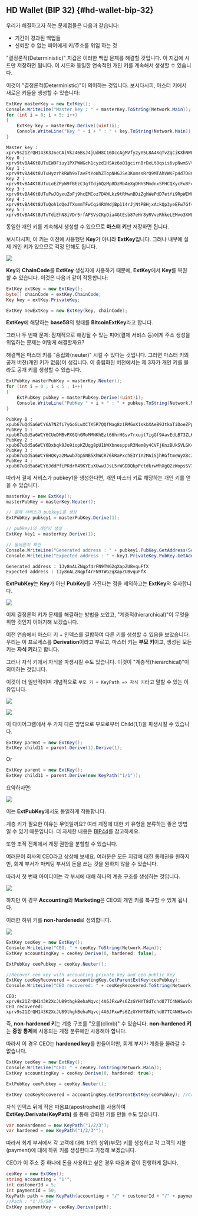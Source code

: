 ## HD Wallet (BIP 32) {#hd-wallet-bip-32}

우리가 해결하고자 하는 문제점들은 다음과 같습니다:

*  기간이 경과된 백업들
*  신뢰할 수 없는 피어에게 키/주소를 위임 하는 것

"결정론적(Deterministic)" 지갑은 이러한 백업 문제를 해결할 것입니다. 
이 지갑에 시드만 저장하면 됩니다. 이 시드와 동일한 연속적인 개인 키를 계속해서 생성할 수 있습니다.


이것이 "결정론적(Deterministic)"이 의미하는 것입니다.
보시다시피, 마스터 키에서 새로운 키들을 생성할 수 있습니다:

```cs
ExtKey masterKey = new ExtKey();
Console.WriteLine("Master key : " + masterKey.ToString(Network.Main));
for (int i = 0; i < 5; i++)
{
    ExtKey key = masterKey.Derive((uint)i);
    Console.WriteLine("Key " + i + " : " + key.ToString(Network.Main));
}
```

```
Master key : xprv9s21ZrQH143K3JneCAiVkz46BsJ4jUdH8C16DccAgMVfy2yY5L8A4XqTvZqCiKXhNWFZXdLH6VbsCsqBFsSXahfnLajiB6ir46RxgdkNsFk
Key 0 : xprv9tvBA4Kt8UTuEW9Fiuy1PXPWWGch1cyzd1HSAz6oQ1gcirnBrDxLt8qsis6vpNwmSVtLZXWgHbqff9rVeAErb2swwzky82462r6bWZAW6Ty
Key 1 : xprv9tvBA4Kt8UTuHyzrhkRWh9xTavFtYoWhZTopNHGJSe3KomssRrQ9MTAhVWKFp4d7D8CgmT7TRzauoAZXp3xwHQfxr7FpXfJKpPDUtiLdmcF
Key 2 : xprv9tvBA4Kt8UTuLoEZPpW9fBEzC3gfTdj6QzMp8DzMbAeXgDHhSMmdnxSFHCQXycFu8FcqTJRm2kamjeE8CCKzbiXyoKWZ9ihiF7J5JicgaLU
Key 3 : xprv9tvBA4Kt8UTuPwJQyxuZoFj9hcEMCoz7DAWLkz9tRMwnBDiZghWePdD7etfi9RpWEWQjKCM8wHvKQwQ4uiGk8XhdKybzB8n2RVuruQ97Vna
Key 4 : xprv9tvBA4Kt8UTuQoh1dQeJTXsmmTFwCqi4RXWdjBp114rJjNtPBHjxAckQp3yeEFw7Gf4gpnbwQTgDpGtQgcN59E71D2V97RRDtxeJ4rVkw4E
Key 5 : xprv9tvBA4Kt8UTuTdiEhN8iVDr5rfAPSVsCKpDia4GtEsb87eHr8yRVveRhkeLEMvo3XWL3GjzZvncfWVKnKLWUMNqSgdxoNm7zDzzD63dxGsm
```

동일한 개인 키를 계속해서 생성할 수 있으므로 **마스터 키**만 저장하면 됩니다.

보시다시피, 이 키는 이전에 사용했던 **Key**가 아니라 **ExtKey**입니다. 그러나 내부에 실제 개인 키가 있으므로 걱정 안해도 됩니다.

![](../assets/ExtKey.png)

**Key**와 **ChainCode**를 **ExtKey** 생성자에 사용하기 때문에, **ExtKey**에서 **Key**를 복원할 수 있습니다. 
이것은 다음과 같이 작동합니다:

```cs
ExtKey extKey = new ExtKey();
byte[] chainCode = extKey.ChainCode;
Key key = extKey.PrivateKey;

ExtKey newExtKey = new ExtKey(key, chainCode);
```

**ExtKey**에 해당하는 **base58**의 형태를 **BitcoinExtKey**라고 합니다.

그러나 두 번째 문제: 잠재적으로 해킹될 수 있는 피어(결제 서비스 등)에게 주소 생성을 위임하는 문제는 어떻게 해결할까요?

해결책은 마스터 키를 "중립화(neuter)" 시킬 수 있다는 것입니다. 
그러면 마스터 키의 공개 버전(개인 키가 없음)이 생깁니다. 
이 중립화된 버전에서는 제 3자가 개인 키를 몰라도 공개 키를 생성할 수 있습니다.

```cs
ExtPubKey masterPubKey = masterKey.Neuter();
for (int i = 0 ; i < 5 ; i++)
{
    ExtPubKey pubkey = masterPubKey.Derive((uint)i);
    Console.WriteLine("PubKey " + i + " : " + pubkey.ToString(Network.Main));
}
```

```
PubKey 0 : xpub67uQd5a6WCY6A7NZfi7yGoGLwXCTX5R7QQfMag8z1RMGoX1skbXAeB9JtkaTiDoeZPprGH1drvgYcviXKppXtEGSVwmmx4pAdisKv2CqoWS
PubKey 1 : xpub67uQd5a6WCY6CUeDMBvPX6QhGMoMMNKhEzt66hrH6sv7rxujt7igGf9AavEdLB73ZL6ZRJTRnhyc4BTiWeXQZFu7kyjwtDg9tjRcTZunfeR
PubKey 2 : xpub67uQd5a6WCY6Dxbqk9Jo9iopKZUqg8pU1bWXbnesppsR3Nem8y4CVFjKnzBUkSVLGK4defHzKZ3jjAqSzGAKoV2YH4agCAEzzqKzeUaWJMW
PubKey 3 : xpub67uQd5a6WCY6HQKya2Mwwb7bpSNB5XhWCR76kRaPxchE3Y1Y2MAiSjhRGftmeWyX8cJ3kL7LisJ3s4hHDWvhw3DWpEtkihPpofP3dAngh5M
PubKey 4 : xpub67uQd5a6WCY6JddPfiPKdrR49KYEuXUwwJJsL5rWGDDQkpPctdkrwMhXgQ2zWopsSV7buz61e5mGSYgDisqA3D5vyvMtKYP8S3EiBn5c1u4
```

따라서 결제 서비스가 pubkey1을 생성한다면, 개인 마스터 키로 해당하는 개인 키를 얻을 수 있습니다.

```cs
masterKey = new ExtKey();
masterPubKey = masterKey.Neuter();

// 결제 서비스가 pubkey1을 생성
ExtPubKey pubkey1 = masterPubKey.Derive(1);

// pubkey1의 개인키 생성
ExtKey key1 = masterKey.Derive(1);

// 올바른지 확인
Console.WriteLine("Generated address : " + pubkey1.PubKey.GetAddress(ScriptPubKeyType.Legacy, Network.Main));
Console.WriteLine("Expected address : " + key1.PrivateKey.PubKey.GetAddress(ScriptPubKeyType.Legacy, Network.Main));
```

```
Generated address : 1Jy8nALZNqpf4rFN9TWG2qXapZUBvquFfX
Expected address : 1Jy8nALZNqpf4rFN9TWG2qXapZUBvquFfX
```

**ExtPubKey**는 **Key**가 아닌 **PubKey**를 가진다는 점을 제외하고는 **ExtKey**와 유사합니다.

![](../assets/ExtPubKey.png)

이제 결정론적 키가 문제를 해결하는 방법을 보았고, "계층적(hierarchical)"이 무엇을 위한 것인지 이야기해 보겠습니다.

이전 연습에서 마스터 키 + 인덱스를 결합하여 다른 키를 생성할 수 있음을 보았습니다. 
우리는 이 프로세스를 **Derivation**이라고 부르고, 마스터 키는 **부모 키**이고, 생성된 모든 키는 **자식 키**라고 합니다.

그러나 자식 키에서 자식을 파생시킬 수도 있습니다. 이것이 "계층적(hierarchical)"이 의미하는 것입니다.

이것이 더 일반적이며 개념적으로 `부모 키 + KeyPath => 자식 키`라고 말할 수 있는 이유입니다.

![](../assets/Derive1.png)

![](../assets/Derive2.png)


이 다이어그램에서 두 가지 다른 방법으로 부모로부터 Child(1,1)을 파생시킬 수 있습니다.

```cs
ExtKey parent = new ExtKey();
ExtKey child11 = parent.Derive(1).Derive(1);
```

Or

```cs
ExtKey parent = new ExtKey();
ExtKey child11 = parent.Derive(new KeyPath("1/1"));
```

요약하자면:

![](../assets/DeriveKeyPath.png)

이는 **ExtPubKey**에서도 동일하게 작동합니다.

계층 키가 필요한 이유는 무엇일까요? 여러 계정에 대한 키 유형을 분류하는 좋은 방법일 수 있기 때문입니다.
더 자세한 내용은 [BIP44](https://github.com/bitcoin/bips/blob/master/bip-0044.mediawiki)를 참고하세요.

또한 조직 전체에서 계정 권한을 분할할 수 있습니다.

여러분이 회사의 CEO라고 상상해 보세요. 여러분은 모든 지갑에 대한 통제권을 원하지만, 회계 부서가 마케팅 부서의 돈을 쓰는 것을 원하지 않을 수 있습니다.

따라서 첫 번째 아이디어는 각 부서에 대해 하나의 계층 구조를 생성하는 것입니다.

![](../assets/CeoMarketingAccounting.png)

하지만 이 경우 **Accounting**와 **Marketing**은 CEO의 개인 키를 복구할 수 있게 됩니다.

이러한 하위 키를 **non-hardened**로 정의합니다.

![](../assets/NonHardened.png)

```cs
ExtKey ceoKey = new ExtKey();
Console.WriteLine("CEO: " + ceoKey.ToString(Network.Main));
ExtKey accountingKey = ceoKey.Derive(0, hardened: false);

ExtPubKey ceoPubkey = ceoKey.Neuter();

//Recover ceo key with accounting private key and ceo public key
ExtKey ceoKeyRecovered = accountingKey.GetParentExtKey(ceoPubkey);
Console.WriteLine("CEO recovered: " + ceoKeyRecovered.ToString(Network.Main));
```

```
CEO: xprv9s21ZrQH143K2XcJU89thgkBehaMqvcj4A6JFxwPs6ZzGYHYT8dTchd87TC4NHSwvDuexuFVFpYaAt3gztYtZyXmy2hCVyVyxumdxfDBpoC
CEO recovered: xprv9s21ZrQH143K2XcJU89thgkBehaMqvcj4A6JFxwPs6ZzGYHYT8dTchd87TC4NHSwvDuexuFVFpYaAt3gztYtZyXmy2hCVyVyxumdxfDBpoC
```

즉, **non-hardened 키**는 계층 구조를 "오를(climb)" 수 있습니다. **non-hardened 키**는 **중앙 통제**에 사용되는 계정 분류에만 사용해야 합니다.

따라서 이 경우 CEO는 **hardened key**를 만들어야만, 회계 부서가 계층을 올라갈 수 없습니다.

```cs
ExtKey ceoKey = new ExtKey();
Console.WriteLine("CEO: " + ceoKey.ToString(Network.Main));
ExtKey accountingKey = ceoKey.Derive(0, hardened: true);

ExtPubKey ceoPubkey = ceoKey.Neuter();

ExtKey ceoKeyRecovered = accountingKey.GetParentExtKey(ceoPubkey); //Crash
```

자식 인덱스 뒤에 작은 따옴표(apostrophe)를 사용하여 **ExtKey.Derivate**(**KeyPath)** 를 통해 강화된 키를 만들 수도 있습니다.

```cs
var nonHardened = new KeyPath("1/2/3");
var hardened = new KeyPath("1/2/3'");
```

따라서 회계 부서에서 각 고객에 대해 1개의 상위(부모) 키를 생성하고 각 고객의 지불(payment)에 대해 하위 키를 생성한다고 가정해 보겠습니다.

CEO가 이 주소 중 하나에 돈을 사용하고 싶은 경우 다음과 같이 진행하게 됩니다.

```cs
ceoKey = new ExtKey();
string accounting = "1'";
int customerId = 5;
int paymentId = 50;
KeyPath path = new KeyPath(accounting + "/" + customerId + "/" + paymentId);
//Path : "1'/5/50"
ExtKey paymentKey = ceoKey.Derive(path);
```
